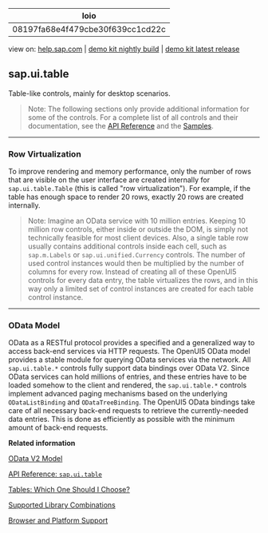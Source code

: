 | loio |
| -----|
| 08197fa68e4f479cbe30f639cc1cd22c |

<div id="loio">

view on: [help.sap.com](https://help.sap.com/viewer/DRAFT/3237636b137e43519a20ad5513c49ccb/latest/en-US/08197fa68e4f479cbe30f639cc1cd22c.html) | [demo kit nightly build](https://openui5nightly.hana.ondemand.com/#/topic/08197fa68e4f479cbe30f639cc1cd22c) | [demo kit latest release](https://openui5.hana.ondemand.com/#/topic/08197fa68e4f479cbe30f639cc1cd22c)</div>
<!-- loio08197fa68e4f479cbe30f639cc1cd22c -->

## sap.ui.table

Table-like controls, mainly for desktop scenarios.

> Note:
> The following sections only provide additional information for some of the controls. For a complete list of all controls and their documentation, see the [API Reference](https://openui5.hana.ondemand.com/#docs/api/symbols/sap.ui.html) and the [Samples](https://openui5.hana.ondemand.com/explored.html). 
> 
> 

***

### Row Virtualization

To improve rendering and memory performance, only the number of rows that are visible on the user interface are created internally for `sap.ui.table.Table` \(this is called "row virtualization"\). For example, if the table has enough space to render 20 rows, exactly 20 rows are created internally.

> Note:
> Imagine an OData service with 10 million entries. Keeping 10 million row controls, either inside or outside the DOM, is simply not technically feasible for most client devices. Also, a single table row usually contains additional controls inside each cell, such as `sap.m.Labels` or `sap.ui.unified.Currency` controls. The number of used control instances would then be multiplied by the number of columns for every row. Instead of creating all of these OpenUI5 controls for every data entry, the table virtualizes the rows, and in this way only a limited set of control instances are created for each table control instance.
> 
> 

***

### OData Model

OData as a RESTful protocol provides a specified and a generalized way to access back-end services via HTTP requests. The OpenUI5 OData model provides a stable module for querying OData services via the network. All `sap.ui.table.*` controls fully support data bindings over OData V2. Since OData services can hold millions of entries, and these entries have to be loaded somehow to the client and rendered, the `sap.ui.table.*` controls implement advanced paging mechanisms based on the underlying `ODataListBinding` and `ODataTreeBinding`. The OpenUI5 OData bindings take care of all necessary back-end requests to retrieve the currently-needed data entries. This is done as efficiently as possible with the minimum amount of back-end requests.

**Related information**  


[OData V2 Model](OData_V2_Model_.md#loio6c47b2b39db9404582994070ec3d57a2)

[API Reference: `sap.ui.table`](https://openui5.hana.ondemand.com/#docs/api/symbols/sap.ui.table.html)

[Tables: Which One Should I Choose?](Tables_Which_One_Should_I_Choose_148892f.md)

[Supported Library Combinations](Supported_Library_Combinations_363cd16.md)

[Browser and Platform Support](Browser_and_Platform_Support_74b59ef.md)

